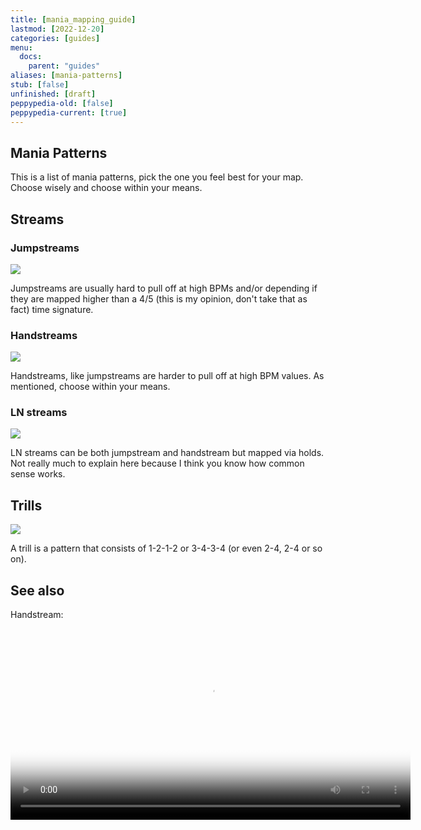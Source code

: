 ```yaml
---
title: [mania_mapping_guide]
lastmod: [2022-12-20]
categories: [guides]
menu:
  docs:
    parent: "guides"
aliases: [mania-patterns]
stub: [false]
unfinished: [draft]
peppypedia-old: [false]
peppypedia-current: [true]
---
```

## Mania Patterns

This is a list of mania patterns, pick the one you feel best for your map. Choose wisely and choose within your means.
## Streams

### Jumpstreams

![](images/Screenshot_2022-12-20_224808.png)

Jumpstreams are usually hard to pull off at high BPMs and/or depending if they are mapped higher than a 4/5 (this is my opinion, don't take that as fact) time signature.

### Handstreams

![](images/Screenshot_2022-12-20_232313.png)

Handstreams, like jumpstreams are harder to pull off at high BPM values. As mentioned, choose within your means.

### LN streams

![](images/Screenshot_2022-12-20_233136.png)

LN streams can be both jumpstream and handstream but mapped via holds. Not really much to explain here because I think you know how common sense works.

## Trills

![](images/Screenshot_2022-12-20_233655.png)

A trill is a pattern that consists of 1-2-1-2 or 3-4-3-4 (or even 2-4, 2-4 or so on).

## See also 


Handstream:
   <video width="640" height="320" src="./html5/handstream.webm" poster="./html5/handstream.png" controls>
    Fallback message if your browser doesn't support HTML5 video.
    </video>
    